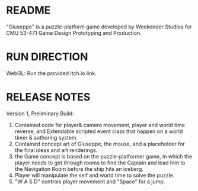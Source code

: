 # README

"Giuseppe" is a puzzle-platform game developed by Weekender Studios for CMU 53-471 Game Design Prototyping and Production.

# RUN DIRECTION
WebGL: Run the provided itch.io link.

# RELEASE NOTES
Version 1, Preliminary Build:
1. Contained code for player& camera movement, player and world time reverse, and Extendable scripted event class that happen on a world timer & authoring system.
2. Contained concept art of Giuseppe, the mouse, and a placeholder for the final ideas and art renderings.
3. the Game concept is based on the puzzle-platformer game, in which the player needs to get through rooms to find the Captain and lead him to the Navigation Room before the ship hits an iceberg. 
4. Player will manipulate the self and world time to solve the puzzle. 
5. "W A S D" controls player movement and "Space" for a jump.

